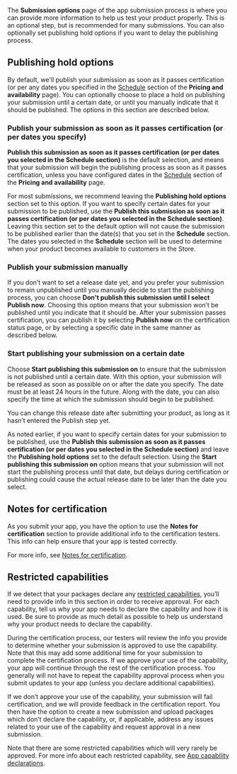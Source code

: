 The **Submission options** page of the app submission process is where you can provide more information to help us test your product properly. This is an optional step, but is recommended for many submissions. You can also optionally set publishing hold options if you want to delay the publishing process.

## Publishing hold options

By default, we'll publish your submission as soon as it passes certification (or per any dates you specified in the  [Schedule](configure-precise-release-scheduling.md) section of the **Pricing and availability** page). You can optionally choose to place a hold on publishing your submission until a certain date, or until you manually indicate that it should be published. The options in this section are described below.

### Publish your submission as soon as it passes certification (or per dates you specify)

**Publish this submission as soon as it passes certification (or per dates you selected in the Schedule section)** is the default selection, and means that your submission will begin the publishing process as soon as it passes certification, unless you have configured dates in the [Schedule](configure-precise-release-scheduling.md) section of the **Pricing and availability** page.

For most submissions, we recommend leaving the **Publishing hold options** section set to this option. If you want to specify certain dates for your submission to be published, use the **Publish this submission as soon as it passes certification (or per dates you selected in the Schedule section)**. Leaving this section set to the default option will not cause the submission to be published earlier than the date(s) that you set in the **Schedule** section. The dates you selected in the **Schedule** section will be used to determine when your product becomes available to customers in the Store.

### Publish your submission manually

If you don’t want to set a release date yet, and you prefer your submission to remain unpublished until you manually decide to start the publishing process, you can choose **Don't publish this submission until I select Publish now**. Choosing this option means that your submission won’t be published until you indicate that it should be. After your submission passes certification, you can publish it by selecting **Publish now** on the certification status page, or by selecting a specific date in the same manner as described below.

### Start publishing your submission on a certain date

Choose **Start publishing this submission on** to ensure that the submission is not published until a certain date. With this option, your submission will be released as soon as possible on or after the date you specify. The date must be at least 24 hours in the future. Along with the date, you can also specify the time at which the submission should begin to be published.

You can change this release date after submitting your product, as long as it hasn’t entered the Publish step yet.

As noted earlier, if you want to specify certain dates for your submission to be published, use the **Publish this submission as soon as it passes certification (or per dates you selected in the Schedule section)** and leave the **Publishing hold options** set to the default selection. Using the **Start publishing this submission on** option means that your submission will not start the publishing process until that date, but delays during certification or publishing could cause the actual release date to be later than the date you select.

## Notes for certification

As you submit your app, you have the option to use the **Notes for certification** section to provide additional info to the certification testers. This info can help ensure that your app is tested correctly.

For more info, see [Notes for certification](notes-for-certification.md).

## Restricted capabilities

If we detect that your packages declare any [restricted capabilities](../packaging/app-capability-declarations.md#restricted-capabilities), you’ll need to provide info in this section in order to receive approval. For each capability, tell us why your app needs to declare the capability and how it is used. Be sure to provide as much detail as possible to help us understand why your product needs to declare the capability.

During the certification process, our testers will review the info you provide to determine whether your submission is approved to use the capability. Note that this may add some additional time for your submission to complete the certification process. If we approve your use of the capability, your app will continue through the rest of the certification process. You generally will not have to repeat the capability approval process when you submit updates to your app (unless you declare additional capabilities).

If we don’t approve your use of the capability, your submission will fail certification, and we will provide feedback in the certification report. You then have the option to create a new submission and upload packages which don’t declare the capability, or, if applicable, address any issues related to your use of the capability and request approval in a new submission.

Note that there are some restricted capabilities which will very rarely be approved. For more info about each restricted capability, see [App capability declarations](../packaging/app-capability-declarations.md#restricted-capabilities).
